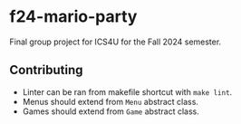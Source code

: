 # f24-mario-party

Final group project for ICS4U for the Fall 2024 semester.

## Contributing

- Linter can be ran from makefile shortcut with ```make lint```.
- Menus should extend from ```Menu``` abstract class.
- Games should extend from ```Game``` abstract class.
